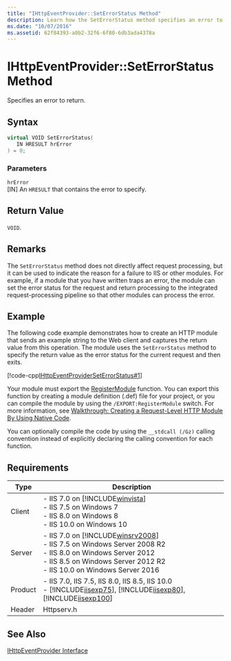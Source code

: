```yaml
---
title: "IHttpEventProvider::SetErrorStatus Method"
description: Learn how the SetErrorStatus method specifies an error to return.
ms.date: "10/07/2016"
ms.assetid: 62f84393-a0b2-32f6-6f80-6db3ada4378a
---
```

# IHttpEventProvider::SetErrorStatus Method
Specifies an error to return.  
  
## Syntax  
  
```cpp  
virtual VOID SetErrorStatus(  
   IN HRESULT hrError  
) = 0;  
```  
  
### Parameters  
 `hrError`  
 [IN] An `HRESULT` that contains the error to specify.  
  
## Return Value  
 `VOID`.  
  
## Remarks  
 The `SetErrorStatus` method does not directly affect request processing, but it can be used to indicate the reason for a failure to IIS or other modules. For example, if a module that you have written traps an error, the module can set the error status for the request and return processing to the integrated request-processing pipeline so that other modules can process the error.  
  
## Example  
 The following code example demonstrates how to create an HTTP module that sends an example string to the Web client and captures the return value from this operation. The module uses the `SetErrorStatus` method to specify the return value as the error status for the current request and then exits.  
  
 [!code-cpp[IHttpEventProviderSetErrorStatus#1](../../../samples/snippets/cpp/VS_Snippets_IIS/IIS7/IHttpEventProviderSetErrorStatus/cpp/IHttpEventProviderSetErrorStatus.cpp#1)]  
  
 Your module must export the [RegisterModule](../../web-development-reference/native-code-api-reference/pfn-registermodule-function.md) function. You can export this function by creating a module definition (.def) file for your project, or you can compile the module by using the `/EXPORT:RegisterModule` switch. For more information, see [Walkthrough: Creating a Request-Level HTTP Module By Using Native Code](../../web-development-reference/native-code-development-overview/walkthrough-creating-a-request-level-http-module-by-using-native-code.md).  
  
 You can optionally compile the code by using the `__stdcall (/Gz)` calling convention instead of explicitly declaring the calling convention for each function.  
  
## Requirements  
  
|Type|Description|  
|----------|-----------------|  
|Client|-   IIS 7.0 on [!INCLUDE[winvista](../../wmi-provider/includes/winvista-md.md)]<br />-   IIS 7.5 on Windows 7<br />-   IIS 8.0 on Windows 8<br />-   IIS 10.0 on Windows 10|  
|Server|-   IIS 7.0 on [!INCLUDE[winsrv2008](../../wmi-provider/includes/winsrv2008-md.md)]<br />-   IIS 7.5 on Windows Server 2008 R2<br />-   IIS 8.0 on Windows Server 2012<br />-   IIS 8.5 on Windows Server 2012 R2<br />-   IIS 10.0 on Windows Server 2016|  
|Product|-   IIS 7.0, IIS 7.5, IIS 8.0, IIS 8.5, IIS 10.0<br />-   [!INCLUDE[iisexp75](../../web-development-reference/native-code-api-reference/includes/iisexp75-md.md)], [!INCLUDE[iisexp80](../../web-development-reference/native-code-api-reference/includes/iisexp80-md.md)], [!INCLUDE[iisexp100](../../web-development-reference/native-code-api-reference/includes/iisexp100-md.md)]|  
|Header|Httpserv.h|  
  
## See Also  
 [IHttpEventProvider Interface](../../web-development-reference/native-code-api-reference/ihttpeventprovider-interface.md)

